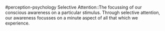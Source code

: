 #perception-psychology 
Selective Attention::The focussing of our conscious awareness on a particular stimulus. Through selective attention, our awareness focusses on a minute aspect of all that which we experience.